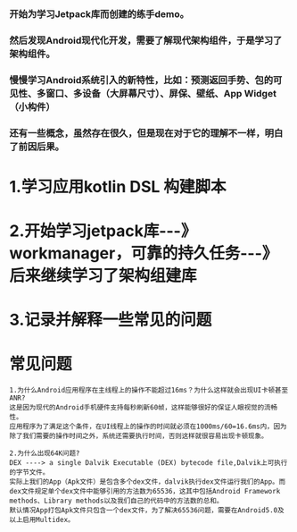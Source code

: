 ### 开始为学习Jetpack库而创建的练手demo。

### 然后发现Android现代化开发，需要了解现代架构组件，于是学习了架构组件。

### 慢慢学习Android系统引入的新特性，比如：预测返回手势、包的可见性、多窗口、多设备（大屏幕尺寸）、屏保、壁纸、App Widget（小构件）

### 还有一些概念，虽然存在很久，但是现在对于它的理解不一样，明白了前因后果。

# 1.学习应用kotlin DSL 构建脚本

# 2.开始学习jetpack库---》workmanager，可靠的持久任务---》后来继续学习了架构组建库

# 3.记录并解释一些常见的问题

# 常见问题

    1.为什么Android应用程序在主线程上的操作不能超过16ms？为什么这样就会出现UI卡顿甚至ANR?
    这是因为现代的Android手机硬件支持每秒刷新60帧，这样能够很好的保证人眼视觉的流畅性。
    应用程序为了满足这个条件，在UI线程上的操作的时间就必须在1000ms/60=16.6ms内，因为除了我们需要的操作时间之外，系统还需要执行时间，否则这样就很容易出现卡顿现象。
    
    2.为什么出现64K问题?
    DEX ----> a single Dalvik Executable (DEX) bytecode file,Dalvik上可执行的字节文件。
    实际上我们的App（Apk文件）是包含多个dex文件，dalvik执行dex文件运行我们的App。而dex文件规定单个dex文件中能够引用的方法数为65536，这其中包括Android Framework methods、Library methods以及我们自己的代码中的方法数的总和。
    默认情况App打包Apk文件只包含一个dex文件，为了解决65536问题，需要在Android5.0及以上启用Multidex。
    